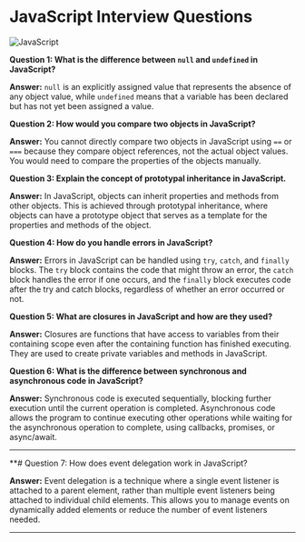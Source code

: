 # JavaScript Interview Questions

![JavaScript](https://upload.wikimedia.org/wikipedia/commons/thumb/6/6a/JavaScript-logo.png/240px-JavaScript-logo.png)


**Question 1: What is the difference between `null` and `undefined` in JavaScript?**

**Answer:** `null` is an explicitly assigned value that represents the absence of any object value, while `undefined` means that a variable has been declared but has not yet been assigned a value.


**Question 2: How would you compare two objects in JavaScript?**

**Answer:** You cannot directly compare two objects in JavaScript using `==` or `===` because they compare object references, not the actual object values. You would need to compare the properties of the objects manually.


**Question 3: Explain the concept of prototypal inheritance in JavaScript.**

**Answer:** In JavaScript, objects can inherit properties and methods from other objects. This is achieved through prototypal inheritance, where objects can have a prototype object that serves as a template for the properties and methods of the object.


**Question 4: How do you handle errors in JavaScript?**

**Answer:** Errors in JavaScript can be handled using `try`, `catch`, and `finally` blocks. The `try` block contains the code that might throw an error, the `catch` block handles the error if one occurs, and the `finally` block executes code after the try and catch blocks, regardless of whether an error occurred or not.


**Question 5: What are closures in JavaScript and how are they used?**

**Answer:** Closures are functions that have access to variables from their containing scope even after the containing function has finished executing. They are used to create private variables and methods in JavaScript.


**Question 6: What is the difference between synchronous and asynchronous code in JavaScript?**

**Answer:** Synchronous code is executed sequentially, blocking further execution until the current operation is completed. Asynchronous code allows the program to continue executing other operations while waiting for the asynchronous operation to complete, using callbacks, promises, or async/await.

---

**# Question 7: How does event delegation work in JavaScript?

**Answer:** Event delegation is a technique where a single event listener is attached to a parent element, rather than multiple event listeners being attached to individual child elements. This allows you to manage events on dynamically added elements or reduce the number of event listeners needed.

---

